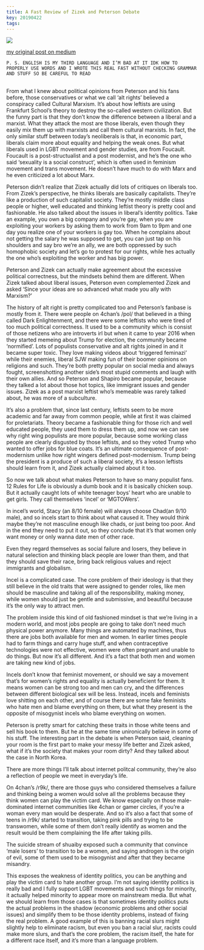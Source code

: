 ```yaml
---
title: A Fast Review of Zizek and Peterson Debate
key: 20190422
tags: 
---
```


![](https://cdn.discordapp.com/attachments/447635828496138241/594643498381213696/D0gJAo-W0AAolSY.png)

[my original post on medium](https://medium.com/@muscazh/a-fast-review-of-zizek-and-peterson-debate-129abc49ded2)

`P. S. ENGLISH IS MY THIRD LANGUAGE AND I’M BAD AT IT IDK HOW TO PROPERLY USE WORDS AND I WROTE THIS REAL FAST WITHOUT CHECKING GRAMMAR AND STUFF SO BE CAREFUL TO READ`

##

From what I knew about political opinions from Peterson and his fans before, those conservatives or what we call ‘alt rights’ believed a conspiracy called Cultural Marxism. It’s about how leftists are using Frankfurt School’s theory to destroy the so-called western civilization. But the funny part is that they don’t know the difference between a liberal and a marxist. What they attack the most are those liberals, even though they easily mix them up with marxists and call them cultural marxists. In fact, the only similar stuff between today’s neoliberals is that, in economic part, liberals claim more about equality and helping the weak ones. But what liberals used in LGBT movement and gender studies, are from Foucault. Foucault is a post-structualist and a post modernist, and he’s the one who said ‘sexuality is a social construct’, which is often used in feminism movement and trans movement. He doesn’t have much to do with Marx and he even criticized a lot about Marx.

Peterson didn’t realize that Zizek actually did lots of critiques on liberals too. From Zizek’s perspective, he thinks liberals are basically capitalists. They’re like a production of such capitalist society. They’re mostly middle class people or higher, well educated and thinking leftist theory is pretty cool and fashionable. He also talked about the issues in liberal’s identity politics. Take an example, you own a big company and you’re gay, when you are exploiting your workers by asking them to work from 9am to 9pm and one day you realize one of your workers is gay too. When he complains about not getting the salary he was supposed to get, you can just tap on his shoulders and say bro we’re an ally, we are both oppressed by such homophobic society and let’s go to protest for our rights, while hes actually the one who’s exploiting the worker and has big power.

Peterson and Zizek can actually make agreement about the excessive political correctness, but the mindsets behind them are different. When Zizek talked about liberal issues, Peterson even complemented Zizek and asked ‘Since your ideas are so advanced what made you ally with Marxism?’

The history of alt right is pretty complicated too and Peterson’s fanbase is mostly from it. There were people on 4chan’s /pol/ that believed in a thing called Dark Enlightenment, and there were some leftists who were tired of too much political correctness. It used to be a community which is consist of those netizens who are introverts irl but when it came to year 2016 when they started memeing about Trump for election, the community became ‘normified’. Lots of populists conservative and alt rights joined in and it became super toxic. They love making videos about ‘triggered feminazi’ while their enemies, liberal SJW making fun of their boomer opinions on religions and such. They’re both pretty popular on social media and always fought, screenshotting another side’s most stupid comments and laugh with their own allies. And so Peterson and Shapiro became popular, because they talked a lot about those hot topics, like immigrant issues and gender issues. Zizek as a post marxist leftist who’s memeable was rarely talked about, he was more of a subculture.

It’s also a problem that, since last century, leftists seem to be more academic and far away from common people, while at first it was claimed for proletariats. Theory became a fashionable thing for those rich and well educated people, they used them to dress them up, and now we can see why right wing populists are more popular, because some working class people are clearly disgusted by those leftists, and so they voted Trump who wanted to offer jobs for blue coats. It’s an ultimate consequence of post-modernism unlike how right wingers defined post-modernism. Trump being the president is a produce of such a liberal society, it’s a lesson leftists should learn from it, and Zizek actually claimed about it too.

So now we talk about what makes Peterson to have so many populist fans. 12 Rules for Life is obviously a dumb book and it is basically chicken soup. But it actually caught lots of white teenager boys’ heart who are unable to get girls. They call themselves ‘incel’ or ‘MGTOWers’.

In incel’s world, Stacy (an 8/10 female) will always choose Chad(an 9/10 male), and so incels start to think about what caused it. They would think maybe they’re not masculine enough like chads, or just being too poor. And in the end they need to put it out, so they conclude that it’s that women only want money or only wanna date men of other race.

Even they regard themselves as social failure and losers, they believe in natural selection and thinking black people are lower than them, and that they should save their race, bring back religious values and reject immigrants and globalism.

Incel is a complicated case. The core problem of their ideology is that they still believe in the old traits that were assigned to gender roles, like men should be masculine and taking all of the responsibility, making money, while women should just be gentle and submissive, and beautiful because it’s the only way to attract men.

The problem inside this kind of old fashioned mindset is that we’re living in a modern world, and most jobs people are going to take don’t need much physical power anymore. Many things are automated by machines, thus there are jobs both available for men and women. In earlier times people had to farm things and carry huge stuff, and when contraceptive technologies were not effective, women were often pregnant and unable to do things. But now it’s all different. And it’s a fact that both men and women are taking new kind of jobs.

Incels don’t know that feminist movement, or should we say a movement that’s for women’s rights and equality is actually beneficient for them. It means women can be strong too and men can cry, and the differences between different biological sex will be less. Instead, incels and feminists love shitting on each other, and of course there are some fake feminists who hate men and blame everything on them, but what they present is the opposite of misogynist incels who blame everything on women.

Peterson is pretty smart for catching these traits in those white teens and sell his book to them. But he at the same time unironically believe in some of his stuff. The interesting part in the debate is when Peterson said, cleaning your room is the first part to make your messy life better and Zizek asked, what if it’s the society that makes your room dirty? And they talked about the case in North Korea.

There are more things I’ll talk about internet politcal community, they’re also a reflection of people we meet in everyday’s life.

On 4chan’s /r9k/, there are those guys who considered themselves a failure and thinking being a women would solve all the problems because they think women can play the victim card. We know especially on those male-dominated internet communities like 4chan or gamer circles, if you’re a woman every man would be desperate. And so it’s also a fact that some of teens in /r9k/ started to transition, taking pink pills and trying to be transwomen, while some of them don’t really identify as women and the result would be them complaining the life after taking pills.

The suicide stream of shuaiby exposed such a community that convince ‘male losers’ to transition to be a women, and saying androgen is the origin of evil, some of them used to be misogynist and after that they became misandry.

This exposes the weakness of identity politics, you can be anything and play the victim card to hate another group. I’m not saying identity politics is really bad and I fully support LGBT movements and such things for minority, it actually helped minority to appear more on mainstream media. But what we should learn from those cases is that sometimes identity politics puts the actual problems in the shadow (economic problems and other social issues) and simplify them to be those identity problems, instead of fixing the real problem. A good example of this is banning racial slurs might slightly help to eliminate racism, but even you ban a racial slur, racists could make more slurs, and that’s the core problem, the racism itself, the hate for a different race itself, and it’s more than a language problem.

